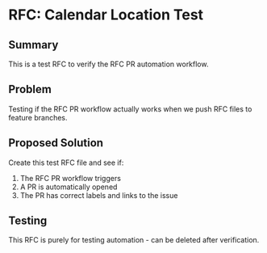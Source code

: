 # RFC: Calendar Location Test

## Summary
This is a test RFC to verify the RFC PR automation workflow.

## Problem
Testing if the RFC PR workflow actually works when we push RFC files to feature branches.

## Proposed Solution
Create this test RFC file and see if:
1. The RFC PR workflow triggers
2. A PR is automatically opened
3. The PR has correct labels and links to the issue

## Testing
This RFC is purely for testing automation - can be deleted after verification.
